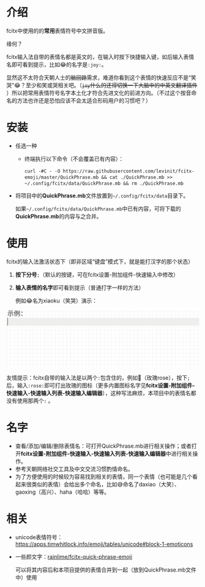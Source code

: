 # 介绍

fcitx中使用的的**常用**表情符号中文拼音版。

缘何？

fcitx输入法自带的表情名都是英文的，在输入时按下快捷输入键，如后输入表情名即可看到提示，比如😂的名字是`:joy:`。

显然这不太符合天朝人士的~~脑回路~~需求，难道你看到这个表情的快速反应不是“笑哭”😂？至少和笑或哭相关吧。（~~`joy`什么的还得切换一下大脑中的中英文翻译插件~~ ）所以把常用表情符号名字本土化才符合先进文化的前进方向。（不过这个按音命名的方法也许还是恐怕应该不会太适合形码用户的习惯吧？）

# 安装

- 任选一种

  - 终端执行以下命令（不会覆盖已有内容）：

    ```shell
    curl -#C - -O https://raw.githubusercontent.com/levinit/fcitx-emoji/master/QuickPhrase.mb && cat ./QuickPhrase.mb >> ~/.config/fcitx/data/QuickPhrase.mb && rm ./QuickPhrase.mb
    ```

- 将项目中的**QuickPhrase.mb**文件放置到`~/.config/fcitx/data`目录下。

  如果`~/.config/fcitx/data/QuickPhrase.mb`中已有内容，可将下载的**QuickPhrase.mb**的内容与之合并。

# 使用

fcitx的输入法激活状态下（即非区域“键盘”模式下，就是能打汉字的那个状态）

1. **按下分号**`;`（默认的按键，可在fcitx设置-附加组件-快速输入中修改）

2. **输入表情的名字**即可看到提示（普通打字一样的方法）

   例如😂名为xiaoku（笑哭）演示：

![示例](./example.gif)

友情提示：fcitx自带的输入法是以两个`:`包含住的，例如🌹（玫瑰rose），按下`;`后，输入`:rose:`即可打出玫瑰的图标（更多内置图标名字见**fcitx设置-附加组件-快速输入-快速输入列表-快速输入编辑器**），这种写法麻烦，本项目中的表情名都没有使用那两个`:` 。

# 名字

- 查看/添加/编辑/删除表情名：可打开QuickPhrase.mb进行相关操作；或者打开**fcitx设置-附加组件-快速输入-快速输入列表-快速输入编辑器**中进行相关操作。
- 参考天朝网络社交工具及中文交流习惯酌情命名。
- 为了方便使用的时候较为容易找到相关的表情，同一个表情（也可能是几个看起来很类似的表情）会给出多个命名，比如😅命名了daxiao（大笑）、gaoxing（高兴）、haha（哈哈）等等。

# 相关

- unicode表情符号：https://apps.timwhitlock.info/emoji/tables/unicode#block-1-emoticons

- 一些颜文字：[rainlime/fcitx-quick-phrase-emoji](https://github.com/rainlime/fcitx-quick-phrase-emoji)

  可以将其内容后和本项目提供的表情合并到一起（放到QuickPhrase.mb文件中）使用
